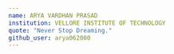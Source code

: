 ```yaml
---
name: ARYA VARDHAN PRASAD
institution: VELLORE INSTITUTE OF TECHNOLOGY
quote: "Never Stop Dreaming."
github_user: arya062000
---
```

